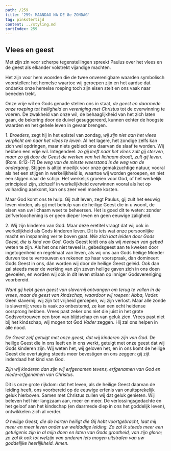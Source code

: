 ```yaml
---
path: /259
title: '259: MAANDAG NA DE 8e ZONDAG'
tag: pinkstertijd
content: ../styling.md
sortIndex: 259
---
```


## Vlees en geest

Met zijn zin voor scherpe tegenstellingen spreekt Paulus over het vlees en de geest als elkander volstrekt vijandige machten.

Het zijn voor hem woorden die de twee onverenigbare waarden symbolisch voorstellen: het hemelse waartoe wij geroepen zijn en het aardse dat ondanks onze hemelse roeping toch zijn eisen stelt en ons vaak naar beneden trekt.

Onze vrije wil en Gods genade stellen ons in staat, _de geest en daarmede onze roeping tot heiligheid_ en _vereniging met Christus_ tot de overwinning te voeren. De zwakheid van onze wil, de behaaglijkheid van het zich laten gaan, de bekoring door de duivel gesuggereerd, kunnen echter de hoogste waarden en het gehele leven in gevaar brengen.

1\. _Broeders,_ zegt hij in het epistel van zondag, _wij zijn niet aan het vlees verplicht om naar het vlees te leven._ Al het lagere, het zondige zelfs kan zich wel opdringen, maar niets gebiedt ons daarvan de slaaf te worden. Wij hebben een vrije wil.
Integendeel: _zo gij leeft naar het vlees zult gij sterven, maar zo gij door de Geest de werken van het lichaam doodt, zult gij leven_. (Rom. 8:12-17) De _weg van de minste weerstand is de weg van de ondergang_. Stijgen is altijd moeilijk voor onze gemakzuchtige natuur, vooral als het een stijgen in werkelijkheid is, waartoe wij worden geroepen, en niet een stijgen naar de schijn. Het werkelijk groeien voor God, of het werkelijk principieel zijn, zichzelf in werkelijkheid overwinnen vooral als het op volharding aankomt, kan ons zeer veel moeite kosten.

Maar God komt ons te hulp. Gij zult leven, zegt Paulus, gij zult het eeuwig leven vinden, als gij met behulp van de heilige Geest die in u woont, de eisen van uw lichaam weet te beheersen. Het is goed dit te weten: zonder zelfverloochening is er geen dieper leven en geen eeuwige zaligheid.

2\. Wij zijn kinderen van God. Maar deze eretitel vraagt dat wij ook in werkelijkheid als Gods kinderen leven. Dit is iets wat onze persoonlijke macht en inspanning ver te boven gaat. _Wie zich laat leiden door Gods Geest, die is kind van God._ Gods Geest leidt ons als wij _mensen van gebed_ weten te zijn. Als het ons niet teveel is, gebedsgeest aan te kweken door ingetogenheid en regelmaat van leven, als wij ons aan Gods heilige Moeder durven toe te vertrouwen en rekenen op haar voorspraak, dàn domineert Gods Geest in ons, dàn worden wij door de heilige Geest geleid. Ook dan zal steeds meer de werking van zijn zeven heilige gaven zich in ons doen gevoelen, en worden wij ook in dit leven stilaan op inniger Godsvereniging voorbereid.

_Want gij hebt geen geest van slavernij ontvangen om terug te vallen in de vrees, maar de geest van kindschap, waardoor wij roepen: Abba, Vader._ Geen slavernij: wij zijn tot vrijheid geroepen, wij zijn verlost. Maar alle zonde is slavernij; vrees is vaak zo onbestemd, ze kan een echt heidense oorsprong hebben. Vrees past zeker ons niet die juist in het grote Godsvertrouwen een bron van blijdschap en van geluk zien. Vrees past niet bij het kindschap, wij mogen tot God _Vader_ zeggen. Hij zal ons helpen in alle nood.

_De Geest zelf getuigt met onze geest, dat wij kinderen zijn van God._ De heilige Geest die in ons leeft en in ons werkt, getuigt met onze geest dat wij Gods kinderen zijn. Wij weten het, wij geloven het, en in ons komt de heilige Geest die overtuiging steeds meer bevestigen en ons zeggen: gij zijt inderdaad het kind van God.

_Zijn wij kinderen dan zijn wij erfgenamen tevens, erfgenamen van God en mede-erfgenamen van Christus._

Dit is onze grote rijkdom: dat het leven, als de heilige Geest daarvan de leiding heeft, ons voorbereid op de eeuwige erfenis van onuitsprekelijk geluk hierboven. Samen met Christus zullen wij dat geluk genieten. Wij beleven het hier langzaam aan, meer en meer. De verlossingsgedachte en het geloof aan het kindschap (en daarmede diep in ons het goddelijk leven), ontwikkelen zich al verder.

_O heilige Geest, die de harten heiligt die Gij hebt voortgebracht, laat mij meer en meer leven onder uw weldadige leiding. Zo zal ik steeds meer een getuigenis zijn in al mijn doen en laten van Gods grootheid, van zijn glorie; zo zal ik ook tot welzijn van anderen iets mogen uitstralen van uw goddelijke heerlijkheid. Amen._
